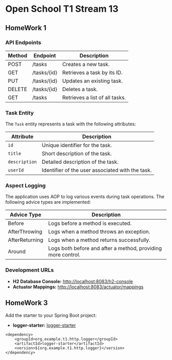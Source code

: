 # Open School T1 Stream 13

## HomeWork 1

### API Endpoints

| Method | Endpoint    | Description                    |
|--------|-------------|--------------------------------|
| POST   | /tasks      | Creates a new task.            |
| GET    | /tasks/{id} | Retrieves a task by its ID.    |
| PUT    | /tasks/{id} | Updates an existing task.      |
| DELETE | /tasks/{id} | Deletes a task.                |
| GET    | /tasks      | Retrieves a list of all tasks. |

### Task Entity

The `Task` entity represents a task with the following attributes:

| Attribute     | Description                                      |
|---------------|--------------------------------------------------|
| `id`          | Unique identifier for the task.                  |
| `title`       | Short description of the task.                   |
| `description` | Detailed description of the task.                |
| `userId`      | Identifier of the user associated with the task. |

### Aspect Logging

The application uses AOP to log various events during task operations. The following advice types are implemented:

| Advice Type    | Description                                                  |
|----------------|--------------------------------------------------------------|
| Before         | Logs before a method is executed.                            |
| AfterThrowing  | Logs when a method throws an exception.                      |
| AfterReturning | Logs when a method returns successfully.                     |
| Around         | Logs both before and after a method, providing more control. |

### Development URLs

* **H2 Database Console:** [http://localhost:8083/h2-console](http://localhost:8083/h2-console)
* **Actuator Mappings:** [http://localhost:8083/actuator/mappings](http://localhost:8083/actuator/mappings)

## HomeWork 3
Add the starter to your Spring Boot project:
* **logger-starter:** [logger-starter](https://github.com/kamserg1608/logger-starter)
```
<dependency>
    <groupId>org.example.t1.http.logger</groupId>
    <artifactId>logger-starter</artifactId>
    <version>${org.example.t1.http.logger}</version>
</dependency>
```


